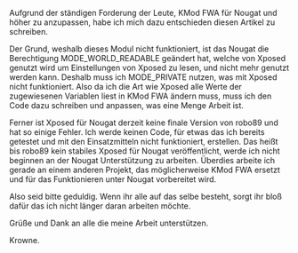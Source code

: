 Aufgrund der ständigen Forderung der Leute, KMod FWA für Nougat und höher zu anzupassen, habe ich mich dazu entschieden diesen Artikel zu schreiben.

Der Grund, weshalb dieses Modul nicht funktioniert, ist das Nougat die Berechtigung MODE_WORLD_READABLE geändert hat, welche von Xposed genutzt wird um Einstellungen von Xposed zu lesen, und nicht mehr genutzt werden kann. Deshalb muss ich MODE_PRIVATE nutzen, was mit Xposed nicht funktioniert.
Also da ich die Art wie Xposed alle Werte der zugewiesenen Variablen liest in KMod FWA ändern muss, muss ich den Code dazu schreiben und anpassen, was eine Menge Arbeit ist.

Ferner ist Xposed für Nougat derzeit keine finale Version von robo89 und hat so einige Fehler. Ich werde keinen Code, für etwas das ich bereits getestet und mit den Einsatzmitteln nicht funktioniert, erstellen.
Das heißt bis robo89 kein stabiles Xposed für Nougat veröffentlicht, werde ich nicht beginnen an der Nougat Unterstützung zu arbeiten. Überdies arbeite ich gerade an einem anderen Projekt, das möglicherweise KMod FWA ersetzt und für das Funktionieren unter Nougat vorbereitet wird.

Also seid bitte geduldig. Wenn ihr alle auf das selbe besteht, sorgt ihr bloß dafür das ich nicht länger daran arbeiten möchte.

Grüße und Dank an alle die meine Arbeit unterstützen.

Krowne.
